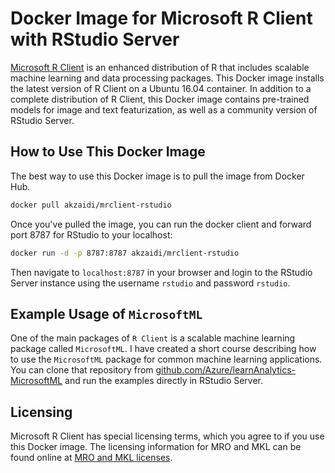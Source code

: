 # Docker Image for Microsoft R Client with RStudio Server

[Microsoft R Client](https://msdn.microsoft.com/en-us/microsoft-r/r-client) is an enhanced distribution of R that includes scalable machine learning and data processing packages. This Docker image installs the latest version of R Client on a Ubuntu 16.04 container. In addition to a complete distribution of R Client, this Docker image contains pre-trained models for image and text featurization, as well as a community version of RStudio Server. 


## How to Use This Docker Image

The best way to use this Docker image is to pull the image from Docker Hub. 

```bash
docker pull akzaidi/mrclient-rstudio
```

Once you've pulled the image, you can run the docker client and forward port 8787 for RStudio to your localhost:

```bash
docker run -d -p 8787:8787 akzaidi/mrclient-rstudio
```

Then navigate to `localhost:8787` in your browser and login to the RStudio Server instance using the username `rstudio` and password `rstudio`.

## Example Usage of `MicrosoftML`

One of the main packages of `R Client` is a scalable machine learning package called `MicrosoftML`. I have created a short course describing how to use the `MicrosoftML` package for common machine learning applications. You can clone that repository from [github.com/Azure/learnAnalytics-MicrosoftML](https://github.com/Azure/learnAnalytics-MicrosoftML) and run the examples directly in RStudio Server.

## Licensing

Microsoft R Client has special licensing terms, which you agree to if you use this Docker image. The licensing information for MRO and MKL can be found online at [MRO and MKL licenses](https://mran.microsoft.com/faq/#licensing). 
